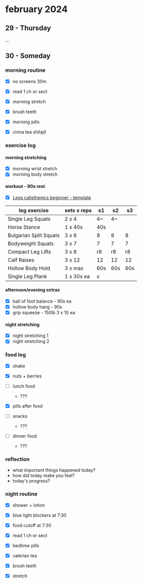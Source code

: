 # february 2024

## 29 - Thursday

...

## 30 - Someday

### morning routine

- [x] no screens 30m
- [x] read 1 ch or sect

- [x] morning stretch

- [x] brush teeth
- [x] morning pills
- [x] cinna tea shilajit

### exercise log

#### morning stretching

- [x] morning wrist stretch
- [x] morning body stretch

#### workout - 90s rest

- [x] [Legs calisthenics beginner - template](../../fitness/beginner%20calisthenics/Legs.md)

|leg exercise|sets x reps|s1|s2|s3|
|-|-|-|-|-|
|Single Leg Squats|2 x 4|4~|4~||
|Horse Stance|1 x 40s|40s|||
|Bulgarian Split Squats|3 x 8|8|8|8|
|Bodyweight Squats|3 x 7|7|7|7|
|Compact Leg Lifts|3 x 8|r8|r8|r8|
|Calf Raises|3 x 12|12|12|12|
|Hollow Body Hold|3 x max|60s|60s|60s|
|Single Leg Plank|1 x 30s ea|x|||

#### afternoon/evening extras

- [x] ball of foot balance - 90s ea
- [x] hollow body hang - 90s
- [x] grip squeeze - 150lb 3 x 10 ea

#### night stretching

- [x] night stretching 1
- [x] night stretching 2

### food log

- [x] shake

- [x] nuts + berries

- [ ] lunch food
  - ???

- [x] pills after food

- [ ] snacks
  - ???

- [ ] dinner food
  - ???

### reflection

- what important things happened today?
- how did today make you feel?
- today's progress?

### night routine

- [x] shower + lotion

- [x] blue light blockers at 7:30
- [x] food cutoff at 7:30

- [x] read 1 ch or sect

- [x] bedtime pills
- [x] valerian tea

- [x] brush teeth
- [x] stretch
